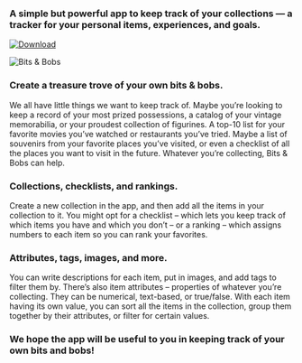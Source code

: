 
### A simple but powerful app to keep track of your collections — a tracker for your personal items, experiences, and goals.

[![Download](download.svg)](https://apps.apple.com/us/app/bits-and-bobs/id1554786457)

![Bits & Bobs](images/bitsandbobs/phones.png)

### Create a treasure trove of your own bits & bobs.

We all have little things we want to keep track of. Maybe you’re looking to keep a record of your most prized possessions, a catalog of your vintage memorabilia, or your proudest collection of figurines. A top-10 list for your favorite movies you’ve watched or restaurants you’ve tried. Maybe a list of souvenirs from your favorite places you’ve visited, or even a checklist of all the places you want to visit in the future. Whatever you’re collecting, Bits & Bobs can help.

### Collections, checklists, and rankings.

Create a new collection in the app, and then add all the items in your collection to it. You might opt for a checklist – which lets you keep track of which items you have and which you don’t – or a ranking – which assigns numbers to each item so you can rank your favorites. 

### Attributes, tags, images, and more.

You can write descriptions for each item, put in images, and add tags to filter them by. There’s also item attributes – properties of whatever you’re collecting. They can be numerical, text-based, or true/false. With each item having its own value, you can sort all the items in the collection, group them together by their attributes, or filter for certain values. 

### We hope the app will be useful to you in keeping track of your own bits and bobs! 
